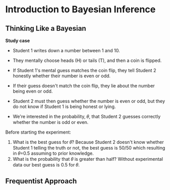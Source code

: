 # Introduction to Bayesian Inference

## Thinking Like a Bayesian
**Study case**
- Student 1 writes down a number between 1 and 10.

- They mentally choose heads (H) or tails (T), and then a coin is flipped.

- If Student 1's mental guess matches the coin flip, they tell Student 2 honestly whether their number is even or odd.

- If their guess doesn't match the coin flip, they lie about the number being even or odd.

- Student 2 must then guess whether the number is even or odd, but they do not know if Student 1 is being honest or lying.

- We're interested in the probability, 𝜃, that Student 2 guesses correctly whether the number is odd or even.

Before starting the experiment:
1. What is the best guess for 𝜃?
    Because Student 2 doesn't know whether Student 1 telling the truth or not, the best guess is 50/50 which resulting in 𝜃=0.5 assuming to prior knowledge.
2. What is the probability that 𝜃 is greater than half?
    Without experimental data our best guess is 0.5 for 𝜃.

## Frequentist Approach
